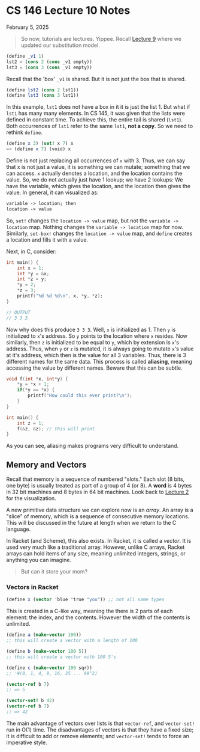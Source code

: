 # CS 146 Lecture 10 Notes

February 5, 2025

> So now, tutorials are lectures. Yippee. Recall [Lecture 9](./cs146-lecture9) where we updated our substitution model.

```scheme
(define _v1 1)
lst2 = (cons 2 (cons _v1 empty))
lst3 = (cons 3 (cons _v1 empty))
```

Recall that the 'box' `_v1` is shared. But it is not just the box that is shared.

```scheme
(define lst2 (cons 2 lst1))
(define lst3 (cons 3 lst1))
```

In this example, `lst1` does not have a box in it it is just the list 1. But what if `lst1` has many many elements. In CS 145, it was given that the lists were defined in constant time. To achieve this, the entire tail is shared (`lst1`). Both occurrences of `lst1` refer to the same `lst1`, **not a copy**. So we need to rethink `define`.

```scheme
(define x 3) (set! x 7) x
=> (define x 7) (void) x
```

Define is not just replacing all occurrences of `x` with 3. Thus, we can say that x is not just a value, it is something we can mutate; something that we can access. `x` actually denotes a location, and the location contains the value. So, we do not actually just have 1 lookup; we have 2 lookups: We have the variable, which gives the location, and the location then gives the value. In general, it can visualized as:

```txt
variable -> location; then
location -> value
```

So, `set!` changes the `location -> value` map, but not the `variable -> location` map. Nothing changes the `variable -> location` map for now. Similarly, `set-box!` changes the `location -> value` map, and `define` creates a location and fills it with a value.

Next, in C, consider:

```c
int main() {
	int x = 1;
	int *y = &x;
	int *z = y;
	*y = 2;
	*z = 3;
	printf("%d %d %d\n", x, *y, *z);
}

// OUTPUT
// 3 3 3
```

Now why does this produce `3 3 3`. Well, `x` is initialized as 1. Then `y` is initialized to `x`'s address. So `y` points to the location where `x` resides. Now similarly, then `z` is initialized to be equal to `y`, which by extension is `x`'s address. Thus, when `y` or `z` is mutated, it is always going to mutate `x`'s value at it's address, which then is the value for all 3 variables. Thus, there is 3 different names for the same data. This process is called **aliasing**, meaning accessing the value by different names. Beware that this can be subtle.

```c
void f(int *x, int*y) {
	*y = *x + 1;
	if(*y == *x) {
		printf("How could this ever print?\n");
	}
}

int main() {
	int z = 1;
	f(&z, &z); // this will print
}
```

As you can see, aliasing makes programs very difficult to understand.

## Memory and Vectors

Recall that memory is a sequence of numbered "slots." Each slot (8 bits, one byte) is usually treated as part of a group of 4 (or 8). A **word** is 4 bytes in 32 bit machines and 8 bytes in 64 bit machines. Look back to [Lecture 2](./cs146-lecture2) for the visualization.

A new primitive data structure we can explore now is an _array_. An array is a "slice" of memory, which is a sequence of consecutive memory locations. This will be discussed in the future at length when we return to the C language.

In Racket (and Scheme), this also exists. In Racket, it is called a _vector_. It is used very much like a traditional array. However, unlike C arrays, Racket arrays can hold items of any size, meaning unlimited integers, strings, or anything you can imagine.

> But can it store your mom?

### Vectors in Racket

```scheme
(define x (vector 'blue 'true "you")) ;; not all same types
```

This is created in a C-like way, meaning the there is 2 parts of each element: the index, and the contents. However the width of the contents is unlimited.

```scheme
(define a (make-vector 100))
;; this will create a vector with a length of 100

(define b (make-vector 100 5))
;; this will create a vector with 100 5's

(define c (make-vector 100 sqr))
;; '#(0, 1, 4, 9, 16, 25 ... 99^2)

(vector-ref b 7)
;; => 5

(vector-set! b 42)
(vector-ref b 7)
;; => 42
```

The main advantage of vectors over lists is that `vector-ref`, and `vector-set!` run in O(1) time. The disadvantages of vectors is that they have a fixed size; it is difficult to add or remove elements; and `vector-set!` tends to force an imperative style.
